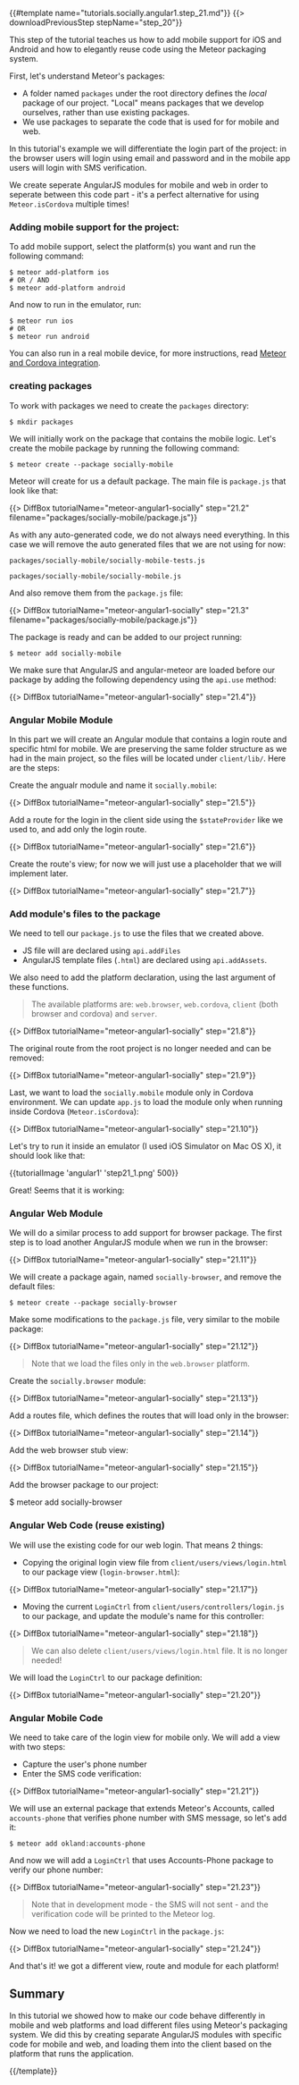 {{#template name="tutorials.socially.angular1.step_21.md"}}
{{> downloadPreviousStep stepName="step_20"}}

This step of the tutorial teaches us how to add mobile support for iOS and Android and how to elegantly reuse code using the Meteor packaging system.

First, let's understand Meteor's packages: 
- A folder named `packages` under the root directory defines the *local* package of our project. "Local" means packages that we develop ourselves, rather than use existing packages. 
- We use packages to separate the code that is used for for mobile and web.

In this tutorial's example we will differentiate the login part of the project: in the browser users will login using email and password and in the mobile app users will login with SMS verification.

We create seperate AngularJS modules for mobile and web in order to seperate between this code part - it's a perfect alternative for using `Meteor.isCordova` multiple times!

### Adding mobile support for the project: 

To add mobile support, select the platform(s) you want and run the following command:

    $ meteor add-platform ios
    # OR / AND
    $ meteor add-platform android

And now to run in the emulator, run:

    $ meteor run ios
    # OR
    $ meteor run android

You can also run in a real mobile device, for more instructions, read [Meteor and Cordova integration](https://github.com/meteor/meteor/wiki/Meteor-Cordova-integration).

### creating packages

To work with packages we need to create the `packages` directory:

    $ mkdir packages

We will initially work on the package that contains the mobile logic. Let's create the mobile package by running the following command:

    $ meteor create --package socially-mobile

Meteor will create for us a default package. The main file is `package.js` that look like that:

{{> DiffBox tutorialName="meteor-angular1-socially" step="21.2" filename="packages/socially-mobile/package.js"}}

As with any auto-generated code, we do not always need everything. In this case we will remove the auto generated files that we are not using for now:

`packages/socially-mobile/socially-mobile-tests.js`

`packages/socially-mobile/socially-mobile.js`

And also remove them from the `package.js` file:

{{> DiffBox tutorialName="meteor-angular1-socially" step="21.3" filename="packages/socially-mobile/package.js"}}

The package is ready and can be added to our project running: 

  `$ meteor add socially-mobile`

We make sure that AngularJS and angular-meteor are loaded before our package by adding the following dependency using the `api.use` method:

{{> DiffBox tutorialName="meteor-angular1-socially" step="21.4"}}

### Angular Mobile Module 


In this part we will create an Angular module that contains a login route and specific html for mobile. 
We are preserving the same folder structure as we had in the main project, so the files will be located under `client/lib/`. 
Here are the steps: 


Create the angualr module and name it `socially.mobile`:

{{> DiffBox tutorialName="meteor-angular1-socially" step="21.5"}}

Add a route for the login in the client side using the `$stateProvider` like we used to, and add only the login route.

{{> DiffBox tutorialName="meteor-angular1-socially" step="21.6"}}

Create the route's view; for now we will just use a placeholder that we will implement later.

{{> DiffBox tutorialName="meteor-angular1-socially" step="21.7"}}

### Add module's files to the package

We need to tell our `package.js` to use the files that we created above. 
- JS file will are declared using `api.addFiles` 
- AngularJS template files (`.html`) are declared using `api.addAssets`.

We also need to add the platform declaration, using the last argument of these functions.

> The available platforms are: `web.browser`, `web.cordova`, `client` (both browser and cordova) and `server`.

{{> DiffBox tutorialName="meteor-angular1-socially" step="21.8"}}

The original route from the root project is no longer needed and can be removed:

{{> DiffBox tutorialName="meteor-angular1-socially" step="21.9"}}

Last, we want to load the `socially.mobile` module only in Cordova environment. We can update `app.js` to load the module only when running inside Cordova (`Meteor.isCordova`):

{{> DiffBox tutorialName="meteor-angular1-socially" step="21.10"}}

Let's try to run it inside an emulator (I used iOS Simulator on Mac OS X), it should look like that:

{{tutorialImage 'angular1' 'step21_1.png' 500}}

Great! Seems that it is working: 

### Angular Web Module 
We will do a similar process to add support for browser package. The first step is to load another AngularJS module when we run in the browser:

{{> DiffBox tutorialName="meteor-angular1-socially" step="21.11"}}

We will create a package again, named `socially-browser`, and remove the default files:

    $ meteor create --package socially-browser

Make some modifications to the `package.js` file, very similar to the mobile package:

{{> DiffBox tutorialName="meteor-angular1-socially" step="21.12"}}

> Note that we load the files only in the `web.browser` platform.

Create the `socially.browser` module:

{{> DiffBox tutorialName="meteor-angular1-socially" step="21.13"}}

Add a routes file, which defines the routes that will load only in the browser:

{{> DiffBox tutorialName="meteor-angular1-socially" step="21.14"}}

Add the web browser stub view:

{{> DiffBox tutorialName="meteor-angular1-socially" step="21.15"}}

Add the browser package to our project:

  $ meteor add socially-browser

### Angular Web Code  (reuse existing)

We will use the existing code for our web login. That means 2 things: 
- Copying the original login view file from `client/users/views/login.html` to our package view (`login-browser.html`):

{{> DiffBox tutorialName="meteor-angular1-socially" step="21.17"}}

- Moving the current `LoginCtrl` from `client/users/controllers/login.js` to our package, and update the module's name for this controller:

{{> DiffBox tutorialName="meteor-angular1-socially" step="21.18"}}

> We can also delete `client/users/views/login.html` file. It is no longer needed!

We will load the `LoginCtrl` to our package definition:

{{> DiffBox tutorialName="meteor-angular1-socially" step="21.20"}}

### Angular Mobile Code 

We need to take care of the login view for mobile only. We will add a view with two steps: 
- Capture the user's phone number 
- Enter the SMS code verification:

{{> DiffBox tutorialName="meteor-angular1-socially" step="21.21"}}

We will use an external package that extends Meteor's Accounts, called `accounts-phone` that verifies phone number with SMS message, so let's add it:

  `$ meteor add okland:accounts-phone`

And now we will add a `LoginCtrl` that uses Accounts-Phone package to verify our phone number:

{{> DiffBox tutorialName="meteor-angular1-socially" step="21.23"}}

> Note that in development mode - the SMS will not sent - and the verification code will be printed to the Meteor log.

Now we need to load the new `LoginCtrl` in the `package.js`:

{{> DiffBox tutorialName="meteor-angular1-socially" step="21.24"}}

And that's it! we got a different view, route and module for each platform!

## Summary

In this tutorial we showed how to make our code behave differently in mobile and web platforms and load different files using Meteor's packaging system. We did this by creating separate AngularJS modules with specific code for mobile and web, and loading them into the client based on the platform that runs the application. 

{{/template}}
